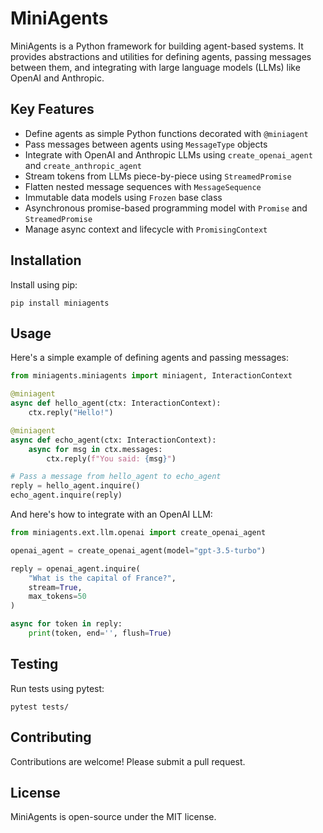 # MiniAgents

MiniAgents is a Python framework for building agent-based systems. It provides abstractions and utilities for defining agents, passing messages between them, and integrating with large language models (LLMs) like OpenAI and Anthropic.

## Key Features

- Define agents as simple Python functions decorated with `@miniagent`
- Pass messages between agents using `MessageType` objects
- Integrate with OpenAI and Anthropic LLMs using `create_openai_agent` and `create_anthropic_agent`
- Stream tokens from LLMs piece-by-piece using `StreamedPromise`
- Flatten nested message sequences with `MessageSequence`
- Immutable data models using `Frozen` base class
- Asynchronous promise-based programming model with `Promise` and `StreamedPromise`
- Manage async context and lifecycle with `PromisingContext`

## Installation

Install using pip:

```
pip install miniagents
```

## Usage

Here's a simple example of defining agents and passing messages:

```python
from miniagents.miniagents import miniagent, InteractionContext

@miniagent
async def hello_agent(ctx: InteractionContext):
    ctx.reply("Hello!")

@miniagent
async def echo_agent(ctx: InteractionContext):
    async for msg in ctx.messages:
        ctx.reply(f"You said: {msg}")

# Pass a message from hello_agent to echo_agent
reply = hello_agent.inquire()
echo_agent.inquire(reply)
```

And here's how to integrate with an OpenAI LLM:

```python
from miniagents.ext.llm.openai import create_openai_agent

openai_agent = create_openai_agent(model="gpt-3.5-turbo")

reply = openai_agent.inquire(
    "What is the capital of France?",
    stream=True,
    max_tokens=50
)

async for token in reply:
    print(token, end='', flush=True)
```

## Testing

Run tests using pytest:

```
pytest tests/
```

## Contributing

Contributions are welcome! Please submit a pull request.

## License

MiniAgents is open-source under the MIT license.
